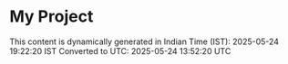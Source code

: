 # My Project

This content is dynamically generated in Indian Time (IST): 2025-05-24 19:22:20 IST
Converted to UTC: 2025-05-24 13:52:20 UTC
